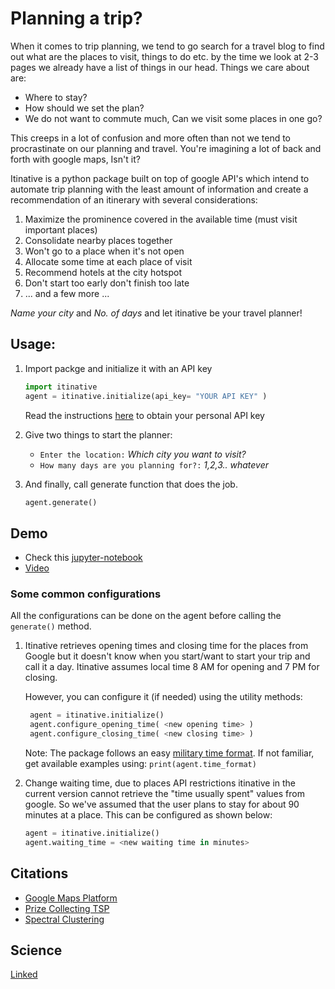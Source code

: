 # Planning a trip?

When it comes to trip planning, we tend to go search for a travel blog to find out 
what are the places to visit, things to do etc. by the time we look at 2-3 pages we 
already have a list of things in our head. Things we care about are:

- Where to stay?
- How should we set the plan?
- We do not want to commute much, Can we visit some places in one go?

This creeps in a lot of confusion and more often than not we tend to 
procrastinate on our planning and travel. You're imagining a lot of back and forth with
google maps, Isn't it?

Itinative is a python package built on top of google API's which intend to automate 
trip planning with the least amount of information and create a recommendation of an 
itinerary with several considerations: 

1. Maximize the prominence covered in the available time (must visit important places)
2. Consolidate nearby places together
3. Won't go to a place when it's not open
4. Allocate some time at each place of visit
5. Recommend hotels at the city hotspot
6. Don't start too early don't finish too late
7. ... and a few more ...

_Name your city_ and _No. of days_ and let itinative be your travel planner!

## Usage:
1. Import packge and initialize it with an API key
    ```python
   import itinative
   agent = itinative.initialize(api_key= "YOUR API KEY" )
    ```
    Read the instructions 
[here](https://developers.google.com/maps/documentation/javascript/get-api-key#creating-api-keys) 
to obtain your personal API key

3. Give two things to start the planner:

   - `Enter the location:` _Which city you want to visit?_
   - `How many days are you planning for?:` _1,2,3.. whatever_


3. And finally, call generate function that does the job.

    ```python
   agent.generate()
    ```
## Demo

- Check this [jupyter-notebook](https://github.com/geraparth/itinative/blob/main/examples/Demo.ipynb)
- [Video](https://drive.google.com/file/d/1ipLp0wxH7c0ujVEsFsnYZe3syHVy1-c3/view?usp=sharing)

### Some common configurations
All the configurations can be done on the agent before calling the `generate()` method.

1. Itinative retrieves opening times and closing time for the places from Google but it 
doesn't know when you start/want to start your trip and call it a day. Itinative assumes local time
8 AM for opening and 7 PM for closing.

   However, you can configure it (if needed) using the utility methods:
   ```python
    agent = itinative.initialize()
    agent.configure_opening_time( <new opening time> )
    agent.configure_closing_time( <new closing time> )
   ```
   Note: The package follows an easy [military time format](https://militaryconnection.com/military-time/). 
   If not familiar, get available examples using: `print(agent.time_format)`
2. Change waiting time, due to places API restrictions itinative in the current version cannot retrieve
the "time usually spent" values from google. So we've assumed that the user plans to stay for about 90 minutes at
a place. This can be configured as shown below:
   ```python
   agent = itinative.initialize()
   agent.waiting_time = <new waiting time in minutes>
   ```

## Citations
- [Google Maps Platform](https://developers.google.com/maps)
- [Prize Collecting TSP](https://github.com/pigna90/PCTSPTW)
- [Spectral Clustering](https://scikit-learn.org/stable/modules/generated/sklearn.cluster.SpectralClustering.html)

## Science
[Linked](https://drive.google.com/file/d/1hDT6tTc8spL4AIZB8JFZzpFQvc58PbYM/view?usp=sharing)


